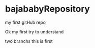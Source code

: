 # bajababyRepository
my first gitHub repo

Ok my first try to understand

two branchs this is first
